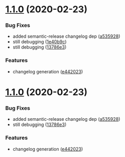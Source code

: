 # [1.1.0](https://github.com/harrysolovay/testing-semantic-release/compare/v1.0.0...v1.1.0) (2020-02-23)


### Bug Fixes

* added semantic-release changelog dep ([a535928](https://github.com/harrysolovay/testing-semantic-release/commit/a535928720cb60928044836265201c7ae332b18f))
* still debugging ([1e40b9c](https://github.com/harrysolovay/testing-semantic-release/commit/1e40b9c6e6732adcc609ec5475259cc198847e3e))
* still debugging ([13786e3](https://github.com/harrysolovay/testing-semantic-release/commit/13786e39b5579a84e0a5967324683dc74b9d5570))


### Features

* changelog generation ([e442023](https://github.com/harrysolovay/testing-semantic-release/commit/e442023c4472f9d7deb401d65012186ae5081a66))

# [1.1.0](https://github.com/harrysolovay/testing-semantic-release/compare/v1.0.0...v1.1.0) (2020-02-23)


### Bug Fixes

* added semantic-release changelog dep ([a535928](https://github.com/harrysolovay/testing-semantic-release/commit/a535928720cb60928044836265201c7ae332b18f))
* still debugging ([13786e3](https://github.com/harrysolovay/testing-semantic-release/commit/13786e39b5579a84e0a5967324683dc74b9d5570))


### Features

* changelog generation ([e442023](https://github.com/harrysolovay/testing-semantic-release/commit/e442023c4472f9d7deb401d65012186ae5081a66))
